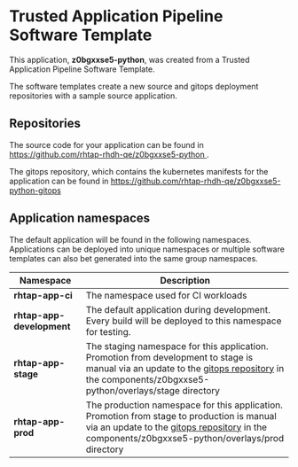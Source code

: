 # Trusted Application Pipeline Software Template

This application, **z0bgxxse5-python**, was created from a Trusted Application Pipeline Software Template.

The software templates create a new source and gitops deployment repositories with a sample source application. 

## Repositories

The source code for your application can be found in [https://github.com/rhtap-rhdh-qe/z0bgxxse5-python ](https://github.com/rhtap-rhdh-qe/z0bgxxse5-python ).
 
The gitops repository, which contains the kubernetes manifests for the application can be found in 
[https://github.com/rhtap-rhdh-qe/z0bgxxse5-python-gitops ](https://github.com/rhtap-rhdh-qe/z0bgxxse5-python-gitops ) 

## Application namespaces 

The default application will be found in the following namespaces. Applications can be deployed into unique namespaces or multiple software templates can also bet generated into the same group namespaces.  

|  Namespace   |  Description   |  
| -------- | -------- |
| **rhtap-app-ci** | The namespace used for CI workloads |
| **rhtap-app-development** | The default application during development. Every build will be deployed to this namespace for testing. |
| **rhtap-app-stage** | The staging namespace for this application. Promotion from development to stage is manual via an update to the [gitops repository](https://github.com/rhtap-rhdh-qe/z0bgxxse5-python-gitops ) in the components/z0bgxxse5-python/overlays/stage directory |
| **rhtap-app-prod** | The production namespace for this application. Promotion from stage to production is manual via an update to the [gitops repository](https://github.com/rhtap-rhdh-qe/z0bgxxse5-python-gitops ) in the components/z0bgxxse5-python/overlays/prod directory |